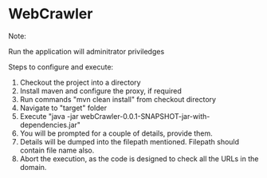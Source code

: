 # WebCrawler

Note:

Run the application will adminitrator priviledges

Steps to configure and execute:

1. Checkout the project into a directory
2. Install maven and configure the proxy, if required
3. Run commands "mvn clean install" from checkout directory
4. Navigate to "target" folder
5. Execute "java -jar webCrawler-0.0.1-SNAPSHOT-jar-with-dependencies.jar"
6. You will be prompted for a couple of details, provide them.
7. Details will be dumped into the filepath mentioned. Filepath should contain file name also.
8. Abort the execution, as the code is designed to check all the URLs in the domain.

